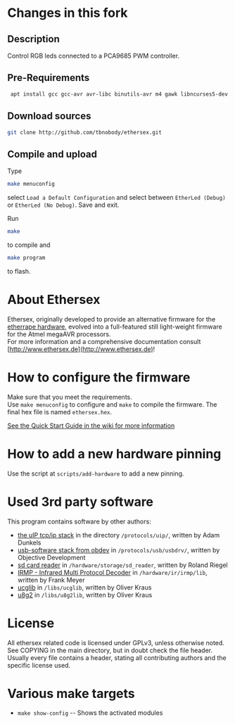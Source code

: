Changes in this fork
====================

## Description

Control RGB leds connected to a PCA9685 PWM controller.

## Pre-Requirements

```bash
 apt install gcc gcc-avr avr-libc binutils-avr m4 gawk libncurses5-dev make dialog git-core avrdude
```

## Download sources

```bash
git clone http://github.com/tbnobody/ethersex.git
```

## Compile and upload

Type

```bash
make menuconfig
```

select `Load a Default Configuration` and select between `EtherLed (Debug)` or `EtherLed (No Debug)`. Save and exit.

Run

```bash
make
```

to compile and 

```bash
make program
```

to flash.

About Ethersex
==============
Ethersex, originally developed to provide an alternative firmware for the [etherrape hardware](http://www.lochraster.org/etherrape),
evolved into a full-featured still light-weight firmware for the Atmel megaAVR processors.  
For more information and a comprehensive documentation  consult [http://www.ethersex.de](http://www.ethersex.de)!

How to configure the firmware
=============================
Make sure that you meet the requirements.  
Use `make menuconfig` to configure and `make` to compile the firmware.
The final hex file is named `ethersex.hex`.

[See the Quick Start Guide in the wiki for more information](http://ethersex.de/index.php/Quick_Start_Guide)

How to add a new hardware pinning
=================================
Use the script at `scripts/add-hardware` to add a new pinning.


Used 3rd party software 
=======================
This program contains software by other authors:

* [the uIP tcp/ip stack](https://github.com/adamdunkels/uip) in the directory `/protocols/uip/`, written by Adam Dunkels
* [usb-software stack from obdev](https://www.obdev.at/products/vusb/index.html) in `/protocols/usb/usbdrv/`, written by Objective Development
* [sd card reader](http://www.roland-riegel.de/sd-reader/) in `/hardware/storage/sd_reader`, written by Roland Riegel
* [IRMP - Infrared Multi Protocol Decoder](https://www.mikrocontroller.net/articles/IRMP) in `/hardware/ir/irmp/lib`, written by Frank Meyer
* [ucglib](https://github.com/olikraus/ucglib) in `/libs/ucglib`, written by Oliver Kraus
* [u8g2](https://github.com/olikraus/u8g2) in `/libs/u8g2lib`, written by Oliver Kraus

License
=======
All ethersex related code is licensed under GPLv3, unless otherwise noted. See COPYING in the main
directory, but in doubt check the file header. Usually every file contains a
header, stating all contributing authors and the specific license used.

Various make targets
====================

* `make show-config` -- Shows the activated modules
